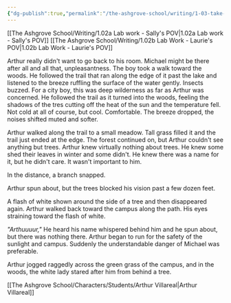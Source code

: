 ```yaml
---
{"dg-publish":true,"permalink":"/the-ashgrove-school/writing/1-03-take-a-walk/"}
---
```


[[The Ashgrove School/Writing/1.02a Lab work - Sally's POV\|1.02a Lab work - Sally's POV]]
[[The Ashgrove School/Writing/1.02b Lab Work - Laurie's POV\|1.02b Lab Work - Laurie's POV]]

Arthur really didn't want to go back to his room. Michael might be there after all and all that, unpleasantness. The boy took a walk toward the woods. He followed the trail that ran along the edge of it past the lake and listened to the breeze ruffling the surface of the water gently. Insects buzzed. For a city boy, this was deep wilderness as far as Arthur was concerned. He followed the trail as it turned into the woods, feeling the shadows of the tres cutting off the heat of the sun and the temperature fell. Not cold at all of course, but cool. Comfortable. The breeze dropped, the noises shifted muted and softer. 

Arthur walked along the trail to a small meadow. Tall grass filled it and the trail just ended at the edge. The forest continued on, but Arthur couldn't see anything but trees. Arthur knew virtually nothing about trees. He knew some shed their leaves in winter and some didn't. He knew there was a name for it, but he didn't care. It wasn't important to him. 

In the distance, a branch snapped. 

Arthur spun about, but the trees blocked his vision past a few dozen feet. 

A flash of white shown around the side of a tree and then disappeared again. Arthur walked back toward the campus along the path. His eyes straining toward the flash of white. 

*"Arthuuuur,"* He heard his name whispered behind him and he spun about, but there was nothing there. Arthur began to run for the safety of the sunlight and campus. Suddenly the understandable danger of Michael was preferable.

Arthur jogged raggedly across the green grass of the campus, and in the woods, the white lady stared after him from behind a tree.

[[The Ashgrove School/Characters/Students/Arthur Villareal\|Arthur Villareal]]